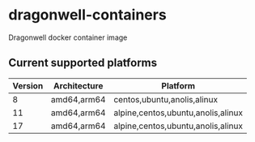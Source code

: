# dragonwell-containers
Dragonwell docker container image

## Current supported platforms
| Version | Architecture  | Platform                           |
|---------|---------------|------------------------------------|
| 8       | amd64,arm64 | centos,ubuntu,anolis,alinux        |
| 11      | amd64,arm64 | alpine,centos,ubuntu,anolis,alinux |
| 17      | amd64,arm64 | alpine,centos,ubuntu,anolis,alinux |

